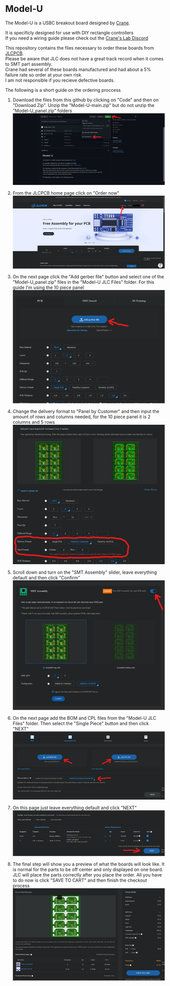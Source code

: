 # Model-U

The Model-U is a USBC breakout board designed by [Crane](https://github.com/Crane1195).  

It is specificly designed for use with DIY rectangle controllers  
If you need a wiring guide please check out the [Crane's Lab Discord](https://discord.com/invite/S3qgZWD)  

This repository contains the files necessary to order these boards from [JLCPCB](https://jlcpcb.com/).  
Please be aware that JLC does not have a great track record when it comes to SMT part assembly.  
Crane had several of these boards manufactured and had about a 5% failure rate so order at your own risk.  
I am not responsible if you recieve defective boards.  

The following is a short guide on the ordering proccess  

1. Download the files from this github by clicking on "Code" and then on "Download Zip". Unzip the "Model-U-main.zip" but do not unzip the "Model-U_panel.zip" folders  
![](https://github.com/HTangl/Model-U/blob/main/JLC%20Ordering%20Guide%20Pics/Step%2000.png?raw=true)  

2. From the JLCPCB home page click on "Order now"  
![](https://github.com/HTangl/Model-U/blob/main/JLC%20Ordering%20Guide%20Pics/Step%2001.png?raw=true)  

3. On the next page click the "Add gerber file" button and select one of the "Model-U_panel.zip" files in the "Model-U JLC Files" folder. For this guide I'm using the 10 piece panel  
![](https://github.com/HTangl/Model-U/blob/main/JLC%20Ordering%20Guide%20Pics/Step%2002.png?raw=true)  

4. Change the delivery format to "Panel by Customer" and then input the amount of rows and columns needed, for the 10 piece panel it is 2 columns and 5 rows  
![](https://github.com/HTangl/Model-U/blob/main/JLC%20Ordering%20Guide%20Pics/Step%2003.png?raw=true)  

5. Scroll down and turn on the "SMT Assembly" slider, leave everything default and then click "Confirm"  
![](https://github.com/HTangl/Model-U/blob/main/JLC%20Ordering%20Guide%20Pics/Step%2004.png?raw=true)  

6. On the next page add the BOM and CPL files from the "Model-U JLC Files" folder. Then select the "Single Piece" button and then click "NEXT"  
![](https://github.com/HTangl/Model-U/blob/main/JLC%20Ordering%20Guide%20Pics/Step%2005.png?raw=true)  

7. On this page just leave everything default and click "NEXT"  
![](https://github.com/HTangl/Model-U/blob/main/JLC%20Ordering%20Guide%20Pics/Step%2006.png?raw=true)  

8. The final step will show you a preview of what the boards will look like. It is normal for the parts to be off center and only displayed on one board. JLC will place the parts correctly after you place the order. All you have to do now is click "SAVE TO CART" and then finish the checkout process  
![](https://github.com/HTangl/Model-U/blob/main/JLC%20Ordering%20Guide%20Pics/Step%2007.png?raw=true)
